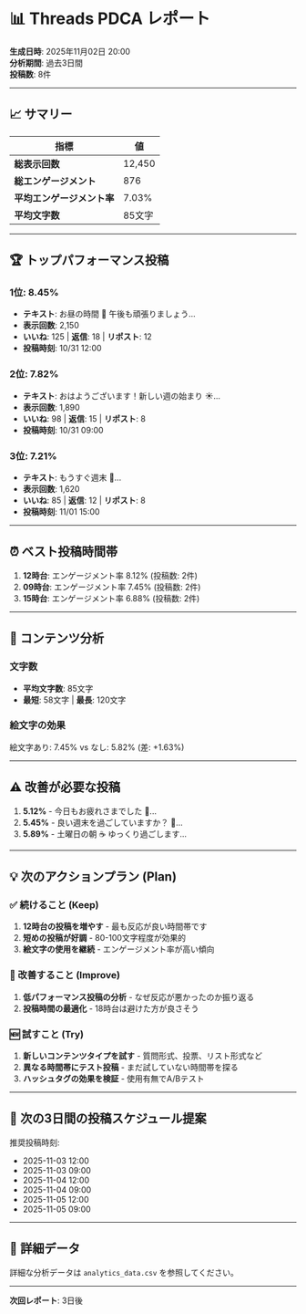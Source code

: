 # 📊 Threads PDCA レポート

**生成日時**: 2025年11月02日 20:00  
**分析期間**: 過去3日間  
**投稿数**: 8件

---

## 📈 サマリー

| 指標 | 値 |
|------|-----|
| **総表示回数** | 12,450 |
| **総エンゲージメント** | 876 |
| **平均エンゲージメント率** | 7.03% |
| **平均文字数** | 85文字 |

---

## 🏆 トップパフォーマンス投稿

### 1位: 8.45%

- **テキスト**: お昼の時間 🍱 午後も頑張りましょう...
- **表示回数**: 2,150
- **いいね**: 125 | **返信**: 18 | **リポスト**: 12
- **投稿時刻**: 10/31 12:00

### 2位: 7.82%

- **テキスト**: おはようございます！新しい週の始まり ☀️...
- **表示回数**: 1,890
- **いいね**: 98 | **返信**: 15 | **リポスト**: 8
- **投稿時刻**: 10/31 09:00

### 3位: 7.21%

- **テキスト**: もうすぐ週末 🎉...
- **表示回数**: 1,620
- **いいね**: 85 | **返信**: 12 | **リポスト**: 8
- **投稿時刻**: 11/01 15:00

---

## ⏰ ベスト投稿時間帯

1. **12時台**: エンゲージメント率 8.12% (投稿数: 2件)
2. **09時台**: エンゲージメント率 7.45% (投稿数: 2件)
3. **15時台**: エンゲージメント率 6.88% (投稿数: 2件)

---

## 📝 コンテンツ分析

### 文字数
- **平均文字数**: 85文字
- **最短**: 58文字 | **最長**: 120文字

### 絵文字の効果
絵文字あり: 7.45% vs なし: 5.82% (差: +1.63%)

---

## ⚠️ 改善が必要な投稿

1. **5.12%** - 今日もお疲れさまでした 🌙...
2. **5.45%** - 良い週末を過ごしていますか？ 💫...
3. **5.89%** - 土曜日の朝 ☕ ゆっくり過ごします...

---

## 💡 次のアクションプラン (Plan)

### ✅ 続けること (Keep)

1. **12時台の投稿を増やす** - 最も反応が良い時間帯です
2. **短めの投稿が好調** - 80-100文字程度が効果的
3. **絵文字の使用を継続** - エンゲージメント率が高い傾向

### 🔄 改善すること (Improve)

1. **低パフォーマンス投稿の分析** - なぜ反応が悪かったのか振り返る
2. **投稿時間の最適化** - 18時台は避けた方が良さそう

### 🆕 試すこと (Try)

1. **新しいコンテンツタイプを試す** - 質問形式、投票、リスト形式など
2. **異なる時間帯にテスト投稿** - まだ試していない時間帯を探る
3. **ハッシュタグの効果を検証** - 使用有無でA/Bテスト

---

## 📅 次の3日間の投稿スケジュール提案

推奨投稿時刻:
- 2025-11-03 12:00
- 2025-11-03 09:00
- 2025-11-04 12:00
- 2025-11-04 09:00
- 2025-11-05 12:00
- 2025-11-05 09:00

---

## 🔗 詳細データ

詳細な分析データは `analytics_data.csv` を参照してください。

---

**次回レポート**: 3日後

